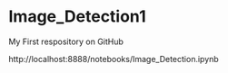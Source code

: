 # Image_Detection1

My First respository on GitHub

http://localhost:8888/notebooks/Image_Detection.ipynb 


